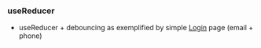 ### useReducer
* useReducer + debouncing as exemplified by simple [Login](https://github.com/rudnickimaciej/react-complete-guide/blob/sideEffects_reducers_contextapi/react-complete-guide/src/components/Login/Login.js) page (email + phone)  
